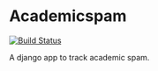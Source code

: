 Academicspam
============

[![Build Status](https://travis-ci.org/yellowcap/academicspam.svg?branch=master)](https://travis-ci.org/yellowcap/academicspam)

A django app to track academic spam.